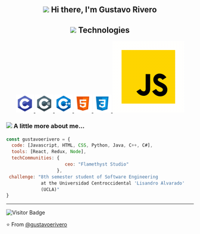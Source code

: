<h2 align="center"><img src="https://media.giphy.com/media/EzNwZBbRMFW01B4Cvu/giphy.gif" width="35"> Hi there, I'm Gustavo Rivero</h2>

<h2 align="center"><img src="https://media.giphy.com/media/WFZvB7VIXBgiz3oDXE/giphy.gif" width="25"/> Technologies</h2>

<p align="center">
  <a href="https://docs.microsoft.com/en-us/cpp/c-language/?view=msvc-160">
    <img src="https://github.com/gustavoerivero/gustavoerivero/blob/main/assets/icons/c.png" alt="C"/>
  </a>
  <a href="https://www.w3schools.com/cs/index.php">
    <img src="https://github.com/gustavoerivero/gustavoerivero/blob/main/assets/icons/csharp.png" alt="C#"/>
  </a>
  <a href="https://www.w3schools.com/cpp/">
    <img src="https://github.com/gustavoerivero/gustavoerivero/blob/main/assets/icons/c%2B%2B.png" alt="C++"/>
  </a>
  <a href="https://www.w3schools.com/html/">
    <img src="https://github.com/gustavoerivero/gustavoerivero/blob/main/assets/icons/html5.png" alt="HTML"/>
  </a>
  <a href="https://www.w3schools.com/css/">
    <img src="https://github.com/gustavoerivero/gustavoerivero/blob/main/assets/icons/css.png" alt="CSS"/>
  </a>
  <a href="https://developer.mozilla.org/es/docs/Web/JavaScript">
    <img src="https://github.com/gustavoerivero/gustavoerivero/blob/main/assets/icons/javascript.gif" alt="JavaScript"/>
  </a>
</p>


<h3><img src="https://media.giphy.com/media/J5dm29T4xgwyEnUYYc/giphy.gif" width="25"/> A little more about me...</h3>

```javascript
const gustavoerivero = {
  code: [Javascript, HTML, CSS, Python, Java, C++, C#],
  tools: [React, Redux, Node],
  techCommunities: {
                      ceo: "Flamethyst Studio"
                   },
 challenge: "8th semester student of Software Engineering 
             at the Universidad Centroccidental 'Lisandro Alvarado' 
             (UCLA)"
}
```

---

![Visitor Badge](https://visitor-badge.laobi.icu/badge?page_id=gustavoerivero.gustavoerivero)

⭐️ From [@gustavoerivero](https://github.com/gustavoerivero)
